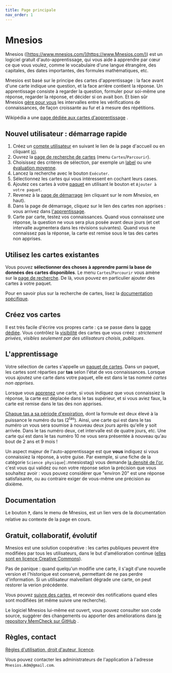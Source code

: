 ```yaml
---
title: Page principale
nav_order: 1
---
```


# Mnesios

Mnesios ([https://www.mnesios.com/](https://www.Mnesios.com/)<i class="intextlogo"></i>) est un logiciel gratuit d'auto-apprentissage, qui vous aide à apprendre par cœur ce que vous voulez, comme le vocabulaire d'une langue étrangère, des capitales, des dates importantes, des formules mathématiques, etc.

Mnesios est basé sur le principe des cartes d'apprentissage : la face avant d'une carte indique une question, et la face arrière contient la réponse. Un apprentissage consiste à regarder la question, formuler pour soi-même une réponse, regarder la réponse, et décider si on avait bon. Et bien sûr Mnesios [gère pour vous](heaping.md) les intervalles entre les vérifications de connaissances, de façon croissante au fur et à mesure des répétitions.

Wikipédia a une [page dédiée aux cartes d'apprentissage](https://fr.wikipedia.org/wiki/Carte_m%C3%A9moire_(apprentissage))&nbsp;<i class="fas fa-external-link-alt"></i>.

## Nouvel utilisateur : démarrage rapide

1. Créez un [compte utilisateur](account.md) en suivant le lien de la page d'accueil ou en cliquant [ici](https://www.mnesios.com/Identity/Account/Register)<i class="intextlogo"></i>.
1. Ouvrez la [page de recherche de cartes](search.md) (menu `Cartes`/`Parcourir`).
1. Choisissez des critères de sélection, par exemple un [label](tags.md) ou une [évaluation moyenne](rating.md).
1. Lancez la recherche avec le bouton `Exécuter`.
1. Sélectionnez les cartes qui vous intéressent en cochant leurs cases.
1. Ajoutez ces cartes à votre [paquet](deck.md) en utilisant le bouton <i class="fas fa-inbox"></i> et `Ajouter à votre paquet`.
1. Revenez à la [page de démarrage](https://www.Mnesios.com/)<i class="intextlogo"></i> (en cliquant sur le nom _Mnesios_, en haut).
1. Dans la page de démarrage, cliquez sur le lien des cartes non apprises : vous arrivez dans [l'apprentissage](learn.md).
1. Carte par carte, testez vos connaissances. Quand vous connaissez une réponse, la question ne vous sera plus posée avant deux jours (et cet intervalle augmentera dans les révisions suivantes). Quand vous ne connaissez pas la réponse, la carte est remise sous le tas des cartes non apprises.

## Utilisez les cartes existantes

Vous pouvez **sélectionner des choses à apprendre parmi la base de données des cartes disponibles**. Le menu `Cartes`/`Parcourir` vous amène sur la [page de recherche](search.md). De là, vous pouvez en particulier ajouter des cartes à votre paquet.

Pour en savoir plus sur la recherche de cartes, lisez la [documentation spécifique](search.md).

## Créez vos cartes

Il est très facile d'écrire vos propres carte : ça se passe dans la [page dédiée](authoring.md). Vous contrôlez la [visibilité](authoring.md#visibilité-des-cartes) des cartes que vous créez : _strictement privées_, _visibles seulement par des utilisateurs choisis_, _publiques_.

## L'apprentissage

Votre sélection de cartes s'appelle un [paquet de cartes](deck.md). Dans un paquet, les cartes sont réparties par **tas** selon l'état de vos connaissances.
Lorsque vous ajoutez une carte dans votre paquet, elle est dans le tas nommé _cartes non apprises_.

Lorsque vous [apprenez](learn.md) une carte, si vous indiquez que vous connaissiez la réponse, la carte est déplacée dans le tas supérieur, et si vous aviez faux, la carte est remise dans le tas des non apprises.

[Chaque tas a sa période d'expiration](heaping.md), dont la formule est deux élevé à la puissance le numéro du tas (2<sup>tas</sup>). Ainsi, une carte qui est dans le tas numéro un vous sera soumise à nouveau deux jours après qu'elle y soit arrivée. Dans le tas numéro deux, cet intervalle est de quatre jours, etc. Une carte qui est dans le tas numéro 10 ne vous sera présentée à nouveau qu'au bout de 2 ans et 9 mois !

Un aspect majeur de l'auto-apprentissage est que **vous** indiquez si vous connaissiez la réponse, à votre guise. Par exemple, si une fiche de la catégorie `Science physique`{:.mnesiostag} vous demande [la densité de l'or](https://www.Mnesios.com/Authoring?CardId=534b3214-5880-47a0-d8f0-08d7eba1e1a5)<i class="intextlogo"></i>, c'est vous qui validez ou non votre réponse selon la précision que vous souhaitez avoir : vous pouvez considérer que "environ 20" est une réponse satisfaisante, ou au contraire exiger de vous-même une précision au dixième.

## Documentation

Le bouton `❓`, dans le menu de Mnesios, est un lien vers de la documentation relative au contexte de la page en cours.

## Gratuit, collaboratif, évolutif

Mnesios est une solution coopérative : les cartes publiques peuvent être modifiées par tous les utilisateurs, dans le but d'amélioration continue ([elles sont en licence Creative Commons](rules.md)).

Pas de panique : quand quelqu'un modifie une carte, il s'agit d'une nouvelle version et l'historique est conservé, permettant de ne pas perdre d'information. Si un utilisateur malveillant dégrade une carte, on peut restorer la verion précédente.

Vous pouvez [suivre des cartes](following.md), et recevoir des notifications quand elles sont modifiées (et même suivre une recherche).

Le logiciel Mnesios lui-même est ouvert, vous pouvez consulter son code source, suggérer des changements ou apporter des améliorations dans [le repository MemCheck sur GitHub](https://github.com/VoltanFr/memcheck)&nbsp;<i class="fas fa-external-link-alt"></i>.

## Règles, contact

[Règles d'utilisation, droit d'auteur, licence](rules.md).

Vous pouvez contacter les administrateurs de l'application à l'adresse `Mnesios.Adm@gmail.com`.
